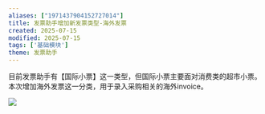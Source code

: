 ```yaml
---
aliases: ["1971437904152727014"]
title: 发票助手增加新发票类型-海外发票
created: 2025-07-15
modified: 2025-07-15
tags: ['基础模块']
theme: 发票助手
---
```


目前发票助手有【国际小票】这一类型，但国际小票主要面对消费类的超市小票。本次增加海外发票这一分类，用于录入采购相关的海外invoice。

![](https://myhelpdoc.oss-cn-heyuan.aliyuncs.com/mdimages/281dd8ead31d17cab1b197dcee30badb.jpg)